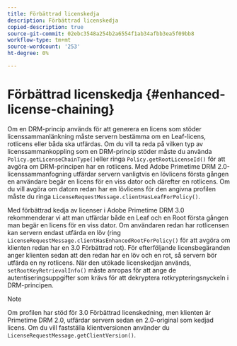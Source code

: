 ```yaml
---
title: Förbättrad licenskedja
description: Förbättrad licenskedja
copied-description: true
source-git-commit: 02ebc3548a254b2a6554f1ab34afbb3ea5f09bb8
workflow-type: tm+mt
source-wordcount: '253'
ht-degree: 0%

---
```


# Förbättrad licenskedja {#enhanced-license-chaining}

Om en DRM-princip används för att generera en licens som stöder licenssammanlänkning måste servern bestämma om en Leaf-licens, rotlicens eller båda ska utfärdas. Om du vill ta reda på vilken typ av licenssammankoppling som en DRM-princip stöder måste du använda `Policy.getLicenseChainType()`eller ringa `Policy.getRootLicenseId()` för att avgöra om DRM-principen har en rotlicens. Med Adobe Primetime DRM 2.0-licenssammanfogning utfärdar servern vanligtvis en lövlicens första gången en användare begär en licens för en viss dator och därefter en rotlicens. Om du vill avgöra om datorn redan har en lövlicens för den angivna profilen måste du ringa `LicenseRequestMessage.clientHasLeafForPolicy()`.

Med förbättrad kedja av licenser i Adobe Primetime DRM 3.0 rekommenderar vi att man utfärdar både en Leaf och en Root första gången man begär en licens för en viss dator. Om användaren redan har rotlicensen kan servern endast utfärda en löv (ring `LicenseRequestMessage.clientHasEnhancedRootForPolicy()` för att avgöra om klienten redan har en 3.0 Förbättrad rot). För efterföljande licensbegäranden anger klienten sedan att den redan har en löv och en rot, så servern bör utfärda en ny rotlicens. När den utökade licenskedjan används, `setRootKeyRetrievalInfo()` måste anropas för att ange de autentiseringsuppgifter som krävs för att dekryptera rotkrypteringsnyckeln i DRM-principen.

>[!NOTE]
>
>Om profilen har stöd för 3.0 Förbättrad licenskedning, men klienten är Primetime DRM 2.0, utfärdar servern sedan en 2.0-original som kedjad licens. Om du vill fastställa klientversionen använder du `LicenseRequestMessage.getClientVersion()`.
